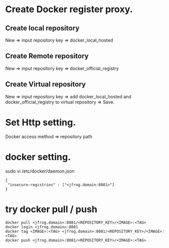 # Create Docker register proxy. 

## Create local repository 
New => input repository key => docker_local_hosted  

## Create Remote repository
New => input repository key => docker_official_registry  

## Create Virtual repository
New => input repository key => add docker_local_hosted and docker_official_registry to virtual repository => Save.   

# Set Http setting. 
Docker access method => repository path  

# docker setting. 
 sudo vi /etc/docker/daemon.json
 ```
{
  "insecure-registries" : ["<jfrog.domain:8081>"]
}
```
# try docker pull / push
```docker
docker pull <jfrog.domain>:8081/<REPOSITORY_KEY>/<IMAGE>:<TAG>  
docker login <jfrog.domain>:8081  
docker tag <IMAGE>:<TAG> <jfrog.domain>:8081/<REPOSITORY_KEY>/<IMAGE>:<TAG>  
docker push <jfrog.domain>:8081/<REPOSITORY_KEY>/<IMAGE>:<TAG> 
```
 
